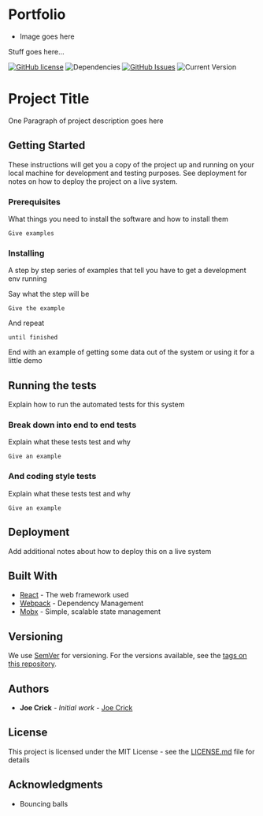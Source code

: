 Portfolio
==================

 - Image goes here

Stuff goes here...

[![GitHub license](https://img.shields.io/github/license/Day8/re-frame.svg)](license.txt) 
![Dependencies](https://img.shields.io/badge/dependencies-up%20to%20date-brightgreen.svg)
[![GitHub Issues](https://img.shields.io/github/issues/joe-crick/portfolio.svg)](https://github.com/joe-crick/portfolio/issues)
![Current Version](https://img.shields.io/badge/version-1.0.7-green.svg)

# Project Title

One Paragraph of project description goes here

## Getting Started

These instructions will get you a copy of the project up and running on your local machine for development and testing purposes. 
See deployment for notes on how to deploy the project on a live system.

### Prerequisites

What things you need to install the software and how to install them

```
Give examples
```

### Installing

A step by step series of examples that tell you have to get a development env running

Say what the step will be

```
Give the example
```

And repeat

```
until finished
```

End with an example of getting some data out of the system or using it for a little demo

## Running the tests

Explain how to run the automated tests for this system

### Break down into end to end tests

Explain what these tests test and why

```
Give an example
```

### And coding style tests

Explain what these tests test and why

```
Give an example
```

## Deployment

Add additional notes about how to deploy this on a live system

## Built With

* [React](https://facebook.github.io/react/) - The web framework used
* [Webpack](https://webpack.github.io/) - Dependency Management
* [Mobx](https://github.com/mobxjs/mobx) - Simple, scalable state management

## Versioning

We use [SemVer](http://semver.org/) for versioning. For the versions available, 
see the [tags on this repository](https://github.com/your/project/tags). 

## Authors

* **Joe Crick** - *Initial work* - [Joe Crick](https://github.com/joe-crick)

## License

This project is licensed under the MIT License - see the [LICENSE.md](LICENSE.md) file for details

## Acknowledgments

* Bouncing balls

